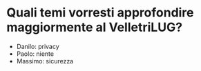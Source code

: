 # Quali temi vorresti approfondire maggiormente al VelletriLUG?

 - Danilo: privacy
 - Paolo: niente
 - Massimo: sicurezza

 
